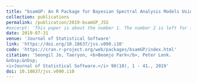 ```yaml
---
title: "bsamGP: An R Package for Bayesian Spectral Analysis Models Using Gaussian Process Priors"
collection: publications
permalink: /publication/2019-bsamGP_JSS
#excerpt: 'This paper is about the number 1. The number 2 is left for future work.'
date: 2019-07-31
venue: 'Journal of Statistical Software'
link: 'https://doi.org/10.18637/jss.v090.i10'
code: 'https://cran.r-project.org/web/packages/bsamGP/index.html'
citation: 'Seongil Jo, Taeryon, <b>Beomjo Park</b>, Peter Lenk.
&nbsp;&nbsp; 
<i>Journal of Statistical Software.</i> 90(10), 1 - 41., 2019'
doi: 10.18637/jss.v090.i10
---
```

